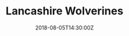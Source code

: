---
title: "Lancashire Wolverines"
date: 2018-08-05T14:30:00Z
draft: false
away: Yorkshire Rams
home: Lancashire Wolverines
location: Preston Grasshoppers RFC, Preston
home_score: 42
away_score: 7
---